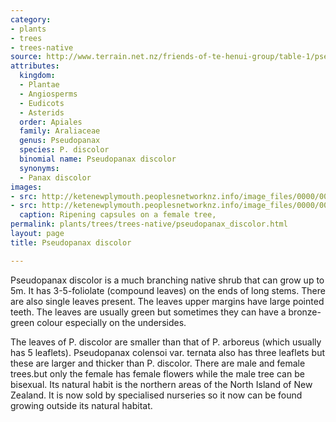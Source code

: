 ```yaml
---
category:
- plants
- trees
- trees-native
source: http://www.terrain.net.nz/friends-of-te-henui-group/table-1/pseudopanax-discolor.html
attributes:
  kingdom:
  - Plantae
  - Angiosperms
  - Eudicots
  - Asterids
  order: Apiales
  family: Araliaceae
  genus: Pseudopanax
  species: P. discolor
  binomial name: Pseudopanax discolor
  synonyms:
  - Panax discolor
images:
- src: http://ketenewplymouth.peoplesnetworknz.info/image_files/0000/0007/7024/Pseudopanax_discolor-001.JPG
- src: http://ketenewplymouth.peoplesnetworknz.info/image_files/0000/0007/7019/Pseudopanax_discolor.JPG
  caption: Ripening capsules on a female tree,
permalink: plants/trees/trees-native/pseudopanax_discolor.html
layout: page
title: Pseudopanax discolor

---
```

Pseudopanax discolor is a much branching native shrub that can grow up to 5m. It has 3-5-foliolate (compound leaves) on the ends of long stems. There are also single leaves present. The leaves upper margins have large pointed teeth. The leaves are usually green but sometimes they can have a bronze-green colour especially on the undersides.

The leaves of P. discolor are smaller than that of P. arboreus (which usually has 5 leaflets). Pseudopanax colensoi var. ternata also has three leaflets but these are larger and thicker than P. discolor.
There are male and female trees.but only the female has female flowers while the male tree can be bisexual.
Its natural habit is the northern areas of the North Island of New Zealand.
It is now sold by specialised nurseries so it now can be found growing outside its natural habitat.
